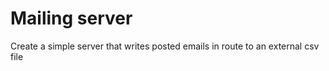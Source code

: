 # Mailing server

Create a simple server that writes posted emails in route to an external csv file


